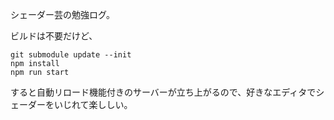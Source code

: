 シェーダー芸の勉強ログ。

ビルドは不要だけど、

```
git submodule update --init
npm install
npm run start
```

すると自動リロード機能付きのサーバーが立ち上がるので、好きなエディタでシェーダーをいじれて楽ししい。
